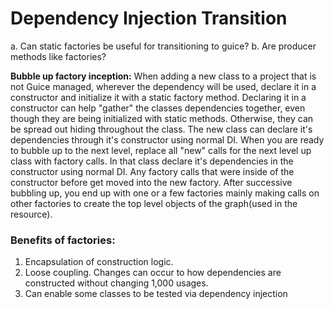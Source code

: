 # Dependency Injection Transition

a. Can static factories be useful for transitioning to guice?
b. Are producer methods like factories?

**Bubble up factory inception:**
When adding a new class to a project that is not Guice managed, wherever the dependency will be used, declare it in a constructor and initialize it with a static factory method. Declaring it in a constructor can help "gather" the classes dependencies together, even though they are being initialized with static methods. Otherwise, they can be spread out hiding throughout the class. The new class can declare it's dependencies through it's constructor using normal DI. When you are ready to bubble up to the next level, replace all "new" calls for the next level up class with factory calls. In that class declare it's dependencies in the constructor using normal DI. Any factory calls that were inside of the constructor before get moved into the new factory. After successive bubbling up, you end up with one or a few factories mainly making calls on other factories to create the top level objects of the graph(used in the resource). 

### Benefits of factories:

1. Encapsulation of construction logic. 
2. Loose coupling. Changes can occur to how dependencies are constructed without changing 1,000 usages.
3. Can enable some classes to be tested via dependency injection